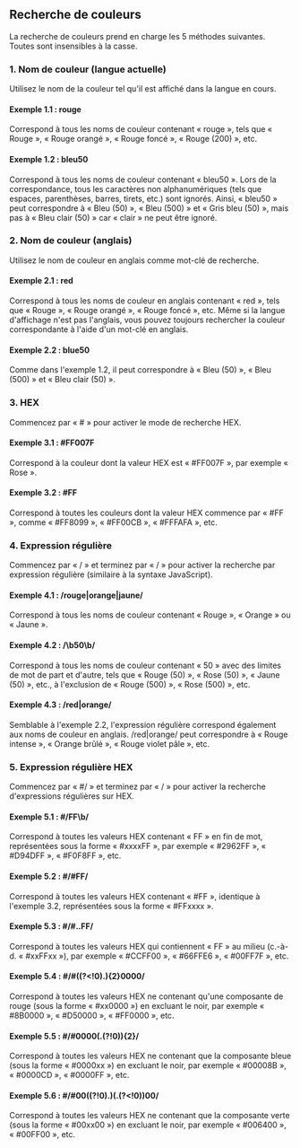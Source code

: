 ## Recherche de couleurs

La recherche de couleurs prend en charge les 5 méthodes suivantes. Toutes sont insensibles à la casse.

### 1. Nom de couleur (langue actuelle)

Utilisez le nom de la couleur tel qu'il est affiché dans la langue en cours.

#### Exemple 1.1 : rouge

Correspond à tous les noms de couleur contenant « rouge », tels que « Rouge », « Rouge orangé », « Rouge foncé », « Rouge (200) », etc.

#### Exemple 1.2 : bleu50

Correspond à tous les noms de couleur contenant « bleu50 ». Lors de la correspondance, tous les caractères non alphanumériques (tels que espaces, parenthèses, barres, tirets, etc.) sont ignorés. Ainsi, « bleu50 » peut correspondre à « Bleu (50) », « Bleu (500) » et « Gris bleu (50) », mais pas à « Bleu clair (50) » car « clair » ne peut être ignoré.

### 2. Nom de couleur (anglais)

Utilisez le nom de couleur en anglais comme mot-clé de recherche.

#### Exemple 2.1 : red

Correspond à tous les noms de couleur en anglais contenant « red », tels que « Rouge », « Rouge orangé », « Rouge foncé », etc. Même si la langue d'affichage n'est pas l'anglais, vous pouvez toujours rechercher la couleur correspondante à l'aide d'un mot-clé en anglais.

#### Exemple 2.2 : blue50

Comme dans l'exemple 1.2, il peut correspondre à « Bleu (50) », « Bleu (500) » et « Bleu clair (50) ».

### 3. HEX

Commencez par « # » pour activer le mode de recherche HEX.

#### Exemple 3.1 : #FF007F

Correspond à la couleur dont la valeur HEX est « #FF007F », par exemple « Rose ».

#### Exemple 3.2 : #FF

Correspond à toutes les couleurs dont la valeur HEX commence par « #FF », comme « #FF8099 », « #FF00CB », « #FFFAFA », etc.

### 4. Expression régulière

Commencez par « / » et terminez par « / » pour activer la recherche par expression régulière (similaire à la syntaxe JavaScript).

#### Exemple 4.1 : /rouge|orange|jaune/

Correspond à tous les noms de couleur contenant « Rouge », « Orange » ou « Jaune ».

#### Exemple 4.2 : /\b50\b/

Correspond à tous les noms de couleur contenant « 50 » avec des limites de mot de part et d'autre, tels que « Rouge (50) », « Rose (50) », « Jaune (50) », etc., à l'exclusion de « Rouge (500) », « Rose (500) », etc.

#### Exemple 4.3 : /red|orange/

Semblable à l'exemple 2.2, l'expression régulière correspond également aux noms de couleur en anglais. /red|orange/ peut correspondre à « Rouge intense », « Orange brûlé », « Rouge violet pâle », etc.

### 5. Expression régulière HEX

Commencez par « #/ » et terminez par « / » pour activer la recherche d'expressions régulières sur HEX.

#### Exemple 5.1 : #/FF\b/

Correspond à toutes les valeurs HEX contenant « FF » en fin de mot, représentées sous la forme « #xxxxFF », par exemple « #2962FF », « #D94DFF », « #F0F8FF », etc.

#### Exemple 5.2 : #/#FF/

Correspond à toutes les valeurs HEX contenant « #FF », identique à l'exemple 3.2, représentées sous la forme « #FFxxxx ».

#### Exemple 5.3 : #/#..FF/

Correspond à toutes les valeurs HEX qui contiennent « FF » au milieu (c.-à-d. « #xxFFxx »), par exemple « #CCFF00 », « #66FFE6 », « #00FF7F », etc.

#### Exemple 5.4 : #/#((?<!0).){2}0000/

Correspond à toutes les valeurs HEX ne contenant qu'une composante de rouge (sous la forme « #xx0000 ») en excluant le noir, par exemple « #8B0000 », « #D50000 », « #FF0000 », etc.

#### Exemple 5.5 : #/#0000(.(?!0)){2}/

Correspond à toutes les valeurs HEX ne contenant que la composante bleue (sous la forme « #0000xx ») en excluant le noir, par exemple « #00008B », « #0000CD », « #0000FF », etc.

#### Exemple 5.6 : #/#00((?!0).)(.(?<!0))00/

Correspond à toutes les valeurs HEX ne contenant que la composante verte (sous la forme « #00xx00 ») en excluant le noir, par exemple « #006400 », « #00FF00 », etc.
